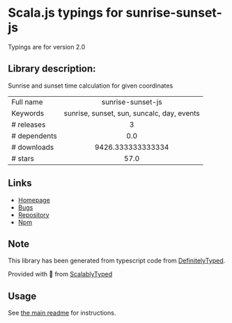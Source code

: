 
# Scala.js typings for sunrise-sunset-js

Typings are for version 2.0

## Library description:
Sunrise and sunset time calculation for given coordinates

|                    |                 |
| ------------------ | :-------------: |
| Full name          | sunrise-sunset-js |
| Keywords           | sunrise, sunset, sun, suncalc, day, events |
| # releases         | 3 |
| # dependents       | 0.0 |
| # downloads        | 9426.333333333334 |
| # stars            | 57.0 |

## Links
- [Homepage](https://github.com/udivankin/sunrise-sunset#readme)
- [Bugs](https://github.com/udivankin/sunrise-sunset/issues)
- [Repository](https://github.com/udivankin/sunrise-sunset)
- [Npm](https://www.npmjs.com/package/sunrise-sunset-js)
    


## Note
This library has been generated from typescript code from [DefinitelyTyped](https://definitelytyped.org).

Provided with :purple_heart: from [ScalablyTyped](https://github.com/oyvindberg/ScalablyTyped)

## Usage
See [the main readme](../../readme.md) for instructions.


